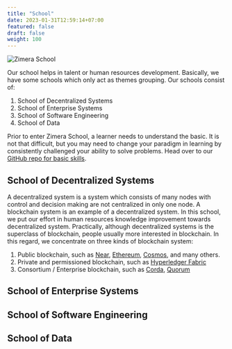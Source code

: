```yaml
---
title: "School"
date: 2023-01-31T12:59:14+07:00
featured: false
draft: false
weight: 100
---
```


![Zimera School](/images/services/school.jpg)

Our school helps in talent or human resources development. Basically, we have some schools which only act as themes grouping. Our schools consist of:

1. School of Decentralized Systems
2. School of Enterprise Systems
3. School of Software Engineering
4. School of Data

Prior to enter Zimera School, a learner needs to understand the basic. It is not that difficult, but you may need to change your paradigm in learning by consistently challenged your ability to solve problems. Head over to our [GitHub repo for basic skills](https://github.com/zimera-school/materi-pembelajaran/blob/main/kemampuan-dasar.md).

## School of Decentralized Systems

A decentralized system is a system which consists of many nodes with control and decision making are not centralized in only one node. A blockchain system is an example of a decentralized system. In this school, we put our effort in human resources knowledge improvement towards decentralized system. Practically, although decentralized systems is the superclass of blockchain, people usually more interested in blockchain. In this regard, we concentrate on three kinds of blockchain system:

1. Public blockchain, such as [Near](https://near.org), [Ethereum](https://ethereum.org/en/), [Cosmos](https://cosmos.network/), and many others.
2. Private and permissioned blockchain, such as [Hyperledger Fabric](https://www.hyperledger.org/use/fabric)
3. Consortium / Enterprise blockchain, such as [Corda](https://corda.net/), [Quorum](https://consensys.net/quorum/)

## School of Enterprise Systems



## School of Software Engineering



## School of Data
